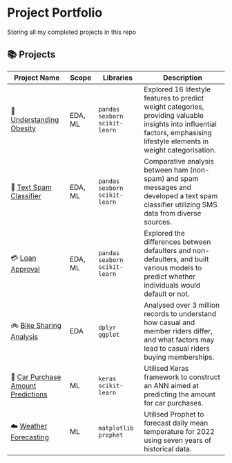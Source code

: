 # Project Portfolio
Storing all my completed projects in this repo

## 📚 Projects
| Project Name | Scope | Libraries | Description |
|---|---|---|---| 
|🏃 [Understanding Obesity](https://github.com/Deuellau/Projects/blob/main/Understanding%20Obesity/Understanding%20Obesity%20(Prediction).ipynb) | EDA, ML | `pandas` `seaborn` `scikit-learn` |  Explored 16 lifestyle features to predict weight categories, providing valuable insights into influential factors, emphasising lifestyle elements in weight categorisation. |
|💬 [Text Spam Classifier](https://github.com/Deuellau/Projects/blob/main/Text%20Spam%20Classifier/Text%20Spam%20Classification.ipynb)| EDA, ML | `pandas` `seaborn` `scikit-learn` | Comparative analysis between ham (non-spam) and spam messages and developed a text spam classifier utilizing SMS data from diverse sources. |
|💳 [Loan Approval](https://github.com/Deuellau/Projects/tree/main/Loan%20Approval) | EDA, ML | `pandas` `seaborn` `scikit-learn` | Explored the differences between defaulters and non-defaulters, and built various models to predict whether individuals would default or not. |
|🚲 [Bike Sharing Analysis](https://htmlpreview.github.io/?https://github.com/Deuellau/Projects/blob/main/Bike%20Sharing%20Analysis/Bike%20Sharing%20Analysis.html) | EDA | `dplyr` `ggplot` | Analysed over 3 million records to understand how casual and member riders differ, and what factors may lead to casual riders buying memberships.|
|🚗 [Car Purchase Amount Predictions](https://github.com/Deuellau/Projects/blob/main/Car%20Purchase%20Amount%20Predictions/Car%20Purchase%20Amount%20Predictions.ipynb) | ML | `keras` `scikit-learn` | Utilised Keras framework to construct an ANN aimed at predicting the amount for car purchases. |
| ☁️ [Weather Forecasting](https://github.com/Deuellau/Projects/blob/main/Weather%20Forecasting/Weather%20Forecasting.ipynb) | ML | `matplotlib` `prophet` |Utilised Prophet to forecast daily mean temperature for 2022 using seven years of historical data. |]
<br>
